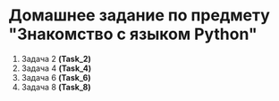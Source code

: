 # Домашнее задание по предмету "Знакомство с языком Python"

1. Задача 2 **(Task_2)**
2. Задача 4 **(Task_4)**
3. Задача 6 **(Task_6)**
4. Задача 8 **(Task_8)**